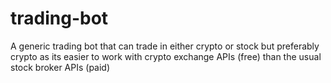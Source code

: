 # trading-bot
A generic trading bot that can trade in either crypto or stock but preferably crypto as its easier to work with crypto exchange APIs (free) than the usual stock broker APIs (paid)
